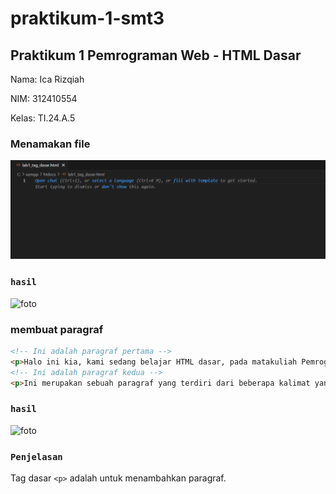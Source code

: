 # praktikum-1-smt3
## Praktikum 1 Pemrograman Web - HTML Dasar

Nama: Ica Rizqiah

NIM: 312410554

Kelas: TI.24.A.5

### Menamakan file
![foto](https://github.com/keeyyaaa/praktikum-1---smt-3/blob/main/Screenshot%202025-09-24%20230008.png)

### ```hasil```
![foto]()

### membuat paragraf
```html
<!-- Ini adalah paragraf pertama --> 
<p>Halo ini kia, kami sedang belajar HTML dasar, pada matakuliah Pemrograman Web di Prodi Teknik Informatika Universitas Pelita Bangsa. Pelajaran pertama yang kami dapat adalah membuat tampilan web sederhana dalam rangka mengenal tag-tag dasar HTML.</p> 
<!-- Ini adalah paragraf kedua --> 
<p>Ini merupakan sebuah paragraf yang terdiri dari beberapa kalimat yang saling mendukung sehingga menjadi satu kesatuan. Paragraf dibuat dengan menggunakan tag dasar html.</p>
```

### ```hasil```
![foto]()

### ```Penjelasan```
Tag dasar ```<p>``` adalah untuk menambahkan paragraf. 

